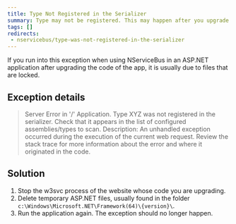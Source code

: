 ```yaml
---
title: Type Not Registered in the Serializer
summary: Type may not be registered. This may happen after you upgrade the app code. Is usually due to locked files.
tags: []
redirects:
 - nservicebus/type-was-not-registered-in-the-serializer
---
```


If you run into this exception when using NServiceBus in an ASP.NET application after upgrading the code of the app, it is usually due to files that are locked.


## Exception details

> Server Error in '/' Application. Type XYZ was not registered in the serializer. Check that it appears in the list of configured assemblies/types to scan. Description: An unhandled exception occurred during the execution of the current web request. Review the stack trace for more information about the error and where it originated in the code.


## Solution

 1. Stop the w3svc process of the website whose code you are upgrading.
 1. Delete temporary ASP.NET files, usually found in the folder `c:\Windows\Microsoft.NET\Framework(64)\{version}\`.
 1. Run the application again. The exception should no longer happen.